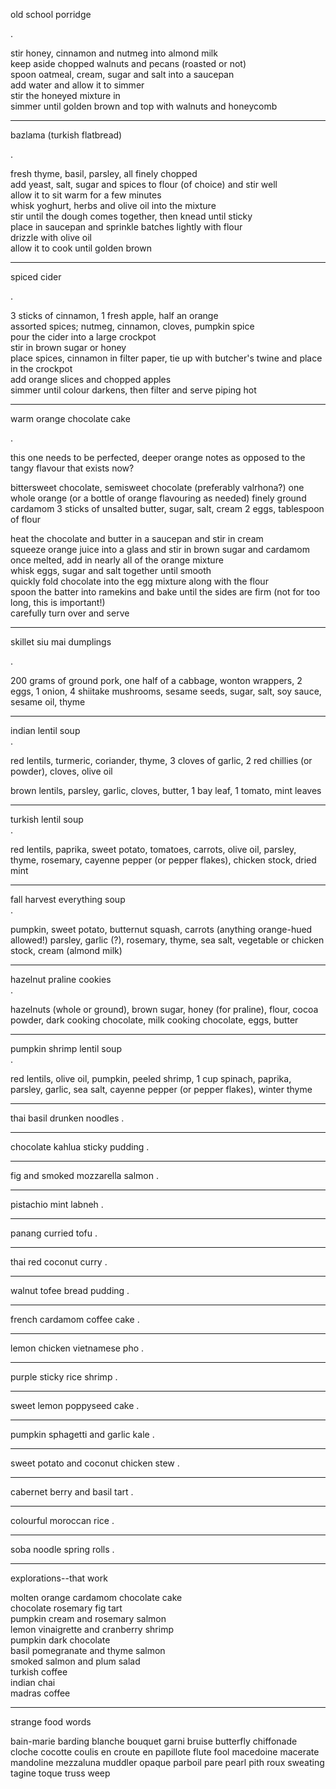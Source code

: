 old school porridge

.

stir honey, cinnamon and nutmeg into almond milk  
keep aside chopped walnuts and pecans (roasted or not)  
spoon oatmeal, cream, sugar and salt into a saucepan  
add water and allow it to simmer  
stir the honeyed mixture in  
simmer until golden brown and top with walnuts and honeycomb


---

bazlama (turkish flatbread)

.

fresh thyme, basil, parsley, all finely chopped  
add yeast, salt, sugar and spices to flour (of choice) and stir well  
allow it to sit warm for a few minutes  
whisk yoghurt, herbs and olive oil into the mixture  
stir until the dough comes together, then knead until sticky  
place in saucepan and sprinkle batches lightly with flour  
drizzle with olive oil  
allow it to cook until golden brown  

---

spiced cider

.

3 sticks of cinnamon, 1 fresh apple, half an orange  
assorted spices; nutmeg, cinnamon, cloves, pumpkin spice  
pour the cider into a large crockpot  
stir in brown sugar or honey  
place spices, cinnamon in filter paper, tie up with butcher's twine and place in the crockpot  
add orange slices and chopped apples  
simmer until colour darkens, then filter and serve piping hot  

---

warm orange chocolate cake

.

this one needs to be perfected, deeper orange notes as opposed to the tangy flavour that exists now?  

bittersweet chocolate, semisweet chocolate (preferably valrhona?)
one whole orange (or a bottle of orange flavouring as needed)
finely ground cardamom
3 sticks of unsalted butter, sugar, salt, cream
2 eggs, tablespoon of flour


heat the chocolate and butter in a saucepan and stir in cream  
squeeze orange juice into a glass and stir in brown sugar and cardamom  
once melted, add in nearly all of the orange mixture  
whisk eggs, sugar and salt together until smooth  
quickly fold chocolate into the egg mixture along with the flour  
spoon the batter into ramekins and bake until the sides are firm (not for too long, this is important!)  
carefully turn over and serve


---

skillet siu mai dumplings   

.

200 grams of ground pork, one half of a cabbage, wonton wrappers, 2 eggs, 1 onion, 4 shiitake mushrooms, sesame seeds, sugar, salt, soy sauce, sesame oil, thyme

---

indian lentil soup  
.

red lentils, turmeric, coriander, thyme, 3 cloves of garlic, 2 red chillies (or powder), cloves, olive oil  
  
brown lentils, parsley, garlic, cloves, butter, 1 bay leaf, 1 tomato, mint leaves


---

turkish lentil soup  
.

red lentils, paprika, sweet potato, tomatoes, carrots, olive oil, parsley, thyme, rosemary, cayenne pepper (or pepper flakes), chicken stock, dried mint  

---

fall harvest everything soup  
.

pumpkin, sweet potato, butternut squash, carrots (anything orange-hued allowed!) parsley, garlic (?), rosemary, thyme, sea salt, vegetable or chicken stock, cream (almond milk)

---

hazelnut praline cookies  
.

hazelnuts (whole or ground), brown sugar, honey (for praline), flour, cocoa powder, dark cooking chocolate, milk cooking chocolate, eggs, butter

---

pumpkin shrimp lentil soup  
.

red lentils, olive oil, pumpkin, peeled shrimp, 1 cup spinach, paprika, parsley, garlic, sea salt, cayenne pepper (or pepper flakes), winter thyme

---

thai basil drunken noodles
.

---


chocolate kahlua sticky pudding
.

---

fig and smoked mozzarella salmon
.

---

pistachio mint labneh
.

---

panang curried tofu
.

---

thai red coconut curry
.

---

walnut tofee bread pudding
.


---

french cardamom coffee cake
.

---

lemon chicken vietnamese pho
.

---

purple sticky rice shrimp
.

---

sweet lemon poppyseed cake
.

---

pumpkin sphagetti and garlic kale
.

---

sweet potato and coconut chicken stew
.

---

cabernet berry and basil tart
.

---

colourful moroccan rice
.

---

soba noodle spring rolls
.

---

explorations--that work    

molten orange cardamom chocolate cake  
chocolate rosemary fig tart  
pumpkin cream and rosemary salmon  
lemon vinaigrette and cranberry shrimp  
pumpkin dark chocolate  
basil pomegranate and thyme salmon  
smoked salmon and plum salad  
turkish coffee  
indian chai  
madras coffee  

---

strange food words   

bain-marie
barding
blanche
bouquet garni
bruise
butterfly
chiffonade
cloche
cocotte
coulis
en croute
en papillote
flute
fool
macedoine
macerate
mandoline
mezzaluna
muddler
opaque
parboil
pare
pearl
pith
roux
sweating
tagine
toque
truss
weep


